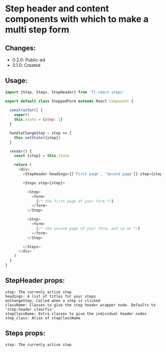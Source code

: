 # Step header and content components with which to make a multi step form



Changes: 
-------------
- 0.2.0: Public-ed
- 0.1.0: Created


Usage: 
-------------

```javascript
import {Step, Steps, StepHeader} from 'fl-react-steps'

export default class SteppedForm extends React.Component {
  
  constructor() {
    super()
    this.state = {step: 1}
  }

  handleChangeStep = step => {
    this.setState({step})
  }

  render() {
    const {step} = this.state

    return (
      <div>
        <StepHeader headings={['First page', 'Second page']} step={step} onChangeStep={this.handleChangeStep} />

        <Steps step={step}>

          <Step>
            <form>
              {/* the first page of your form */}
            </form>
          </Step>

          <Step>
            <form>
              {/* the second page of your form, and so on */}
            </form>
          </Step>

        </Steps>
      </div>
    )
  }
}

```


StepHeader props: 
-----------------------
```
step: The currenly active step 
headings: A list of titles for your steps
onChangeStep: Called when a step is clicked
className: Classes to give the step header wrapper node. Defaults to 'step-header clearfix'
stepClassName: Extra classes to give the individual header nodes
step_class: Alias of stepClassName
```

Steps props: 
------------
```
step: The currenly active step 
```
